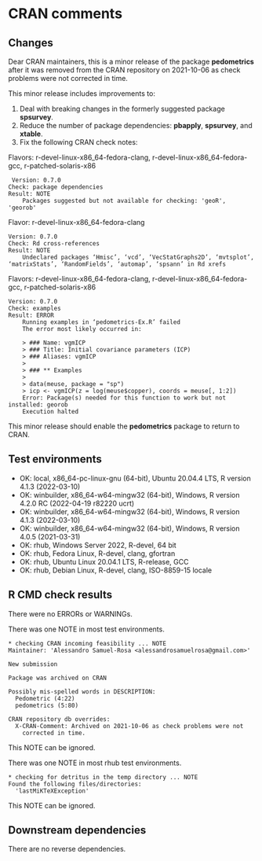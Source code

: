 # CRAN comments

## Changes

Dear CRAN maintainers, this is a minor release of the package __pedometrics__ after it was removed
from the CRAN repository on 2021-10-06 as check problems were not corrected in time.

This minor release includes improvements to:

1. Deal with breaking changes in the formerly suggested package __spsurvey__.
1. Reduce the number of package dependencies: __pbapply__, __spsurvey__, and __xtable__.
1. Fix the following CRAN check notes:

Flavors: r-devel-linux-x86_64-fedora-clang, r-devel-linux-x86_64-fedora-gcc, r-patched-solaris-x86

```
 Version: 0.7.0
Check: package dependencies
Result: NOTE
    Packages suggested but not available for checking: 'geoR', 'georob'
```

Flavor: r-devel-linux-x86_64-fedora-clang

```
Version: 0.7.0
Check: Rd cross-references
Result: NOTE
    Undeclared packages ‘Hmisc’, ‘vcd’, ‘VecStatGraphs2D’, ‘mvtsplot’, ‘matrixStats’, ‘RandomFields’, ‘automap’, ‘spsann’ in Rd xrefs
```

Flavors: r-devel-linux-x86_64-fedora-clang, r-devel-linux-x86_64-fedora-gcc, r-patched-solaris-x86

```
Version: 0.7.0
Check: examples
Result: ERROR
    Running examples in ‘pedometrics-Ex.R’ failed
    The error most likely occurred in:
    
    > ### Name: vgmICP
    > ### Title: Initial covariance parameters (ICP)
    > ### Aliases: vgmICP
    >
    > ### ** Examples
    >
    > data(meuse, package = "sp")
    > icp <- vgmICP(z = log(meuse$copper), coords = meuse[, 1:2])
    Error: Package(s) needed for this function to work but not installed: georob
    Execution halted
```

This minor release should enable the __pedometrics__ package to return to CRAN.

## Test environments

* OK: local, x86_64-pc-linux-gnu (64-bit), Ubuntu 20.04.4 LTS, R version 4.1.3 (2022-03-10)
* OK: winbuilder, x86_64-w64-mingw32 (64-bit), Windows, R version 4.2.0 RC (2022-04-19 r82220 ucrt)
* OK: winbuilder, x86_64-w64-mingw32 (64-bit), Windows, R version 4.1.3 (2022-03-10)
* OK: winbuilder, x86_64-w64-mingw32 (64-bit), Windows, R version 4.0.5 (2021-03-31)
* OK: rhub, Windows Server 2022, R-devel, 64 bit
* OK: rhub, Fedora Linux, R-devel, clang, gfortran
* OK: rhub, Ubuntu Linux 20.04.1 LTS, R-release, GCC
* OK: rhub, Debian Linux, R-devel, clang, ISO-8859-15 locale

## R CMD check results

There were no ERRORs or WARNINGs.

There was one NOTE in most test environments.

```
* checking CRAN incoming feasibility ... NOTE
Maintainer: 'Alessandro Samuel-Rosa <alessandrosamuelrosa@gmail.com>'

New submission

Package was archived on CRAN

Possibly mis-spelled words in DESCRIPTION:
  Pedometric (4:22)
  pedometrics (5:80)

CRAN repository db overrides:
  X-CRAN-Comment: Archived on 2021-10-06 as check problems were not
    corrected in time.
```

This NOTE can be ignored.

There was one NOTE in most rhub test environments.

```
* checking for detritus in the temp directory ... NOTE
Found the following files/directories:
  'lastMiKTeXException'
```

This NOTE can be ignored.

## Downstream dependencies

There are no reverse dependencies.
